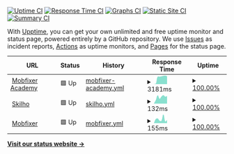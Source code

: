 [![Uptime CI](https://github.com/iamrishan/status/workflows/Uptime%20CI/badge.svg)](https://github.com/iamrishan/status/actions?query=workflow%3A%22Uptime+CI%22)
[![Response Time CI](https://github.com/iamrishan/status/workflows/Response%20Time%20CI/badge.svg)](https://github.com/iamrishan/status/actions?query=workflow%3A%22Response+Time+CI%22)
[![Graphs CI](https://github.com/iamrishan/status/workflows/Graphs%20CI/badge.svg)](https://github.com/iamrishan/status/actions?query=workflow%3A%22Graphs+CI%22)
[![Static Site CI](https://github.com/iamrishan/status/workflows/Static%20Site%20CI/badge.svg)](https://github.com/iamrishan/status/actions?query=workflow%3A%22Static+Site+CI%22)
[![Summary CI](https://github.com/iamrishan/status/workflows/Summary%20CI/badge.svg)](https://github.com/iamrishan/status/actions?query=workflow%3A%22Summary+CI%22)

With [Upptime](https://upptime.js.org), you can get your own unlimited and free uptime monitor and status page, powered entirely by a GitHub repository. We use [Issues](https://github.com/iamrishan/status/issues) as incident reports, [Actions](https://github.com/iamrishan/status/actions) as uptime monitors, and [Pages](https://iamrishan.github.io/status) for the status page.

<!--start: status pages-->
<!-- This summary is generated by Upptime (https://github.com/upptime/upptime) -->
<!-- Do not edit this manually, your changes will be overwritten -->
<!-- prettier-ignore -->
| URL | Status | History | Response Time | Uptime |
| --- | ------ | ------- | ------------- | ------ |
| <img alt="" src="https://icons.duckduckgo.com/ip3/mobfixeracademy.com.ico" height="13"> [Mobfixer Academy](https://mobfixeracademy.com) | 🟩 Up | [mobfixer-academy.yml](https://github.com/iamrishan/status/commits/HEAD/history/mobfixer-academy.yml) | <details><summary><img alt="Response time graph" src="./graphs/mobfixer-academy/response-time-week.png" height="20"> 3181ms</summary><br><a href="https://iamrishan.github.io/status/history/mobfixer-academy"><img alt="Response time 253" src="https://img.shields.io/endpoint?url=https%3A%2F%2Fraw.githubusercontent.com%2Fiamrishan%2Fstatus%2FHEAD%2Fapi%2Fmobfixer-academy%2Fresponse-time.json"></a><br><a href="https://iamrishan.github.io/status/history/mobfixer-academy"><img alt="24-hour response time 3460" src="https://img.shields.io/endpoint?url=https%3A%2F%2Fraw.githubusercontent.com%2Fiamrishan%2Fstatus%2FHEAD%2Fapi%2Fmobfixer-academy%2Fresponse-time-day.json"></a><br><a href="https://iamrishan.github.io/status/history/mobfixer-academy"><img alt="7-day response time 3181" src="https://img.shields.io/endpoint?url=https%3A%2F%2Fraw.githubusercontent.com%2Fiamrishan%2Fstatus%2FHEAD%2Fapi%2Fmobfixer-academy%2Fresponse-time-week.json"></a><br><a href="https://iamrishan.github.io/status/history/mobfixer-academy"><img alt="30-day response time 802" src="https://img.shields.io/endpoint?url=https%3A%2F%2Fraw.githubusercontent.com%2Fiamrishan%2Fstatus%2FHEAD%2Fapi%2Fmobfixer-academy%2Fresponse-time-month.json"></a><br><a href="https://iamrishan.github.io/status/history/mobfixer-academy"><img alt="1-year response time 253" src="https://img.shields.io/endpoint?url=https%3A%2F%2Fraw.githubusercontent.com%2Fiamrishan%2Fstatus%2FHEAD%2Fapi%2Fmobfixer-academy%2Fresponse-time-year.json"></a></details> | <details><summary><a href="https://iamrishan.github.io/status/history/mobfixer-academy">100.00%</a></summary><a href="https://iamrishan.github.io/status/history/mobfixer-academy"><img alt="All-time uptime 100.00%" src="https://img.shields.io/endpoint?url=https%3A%2F%2Fraw.githubusercontent.com%2Fiamrishan%2Fstatus%2FHEAD%2Fapi%2Fmobfixer-academy%2Fuptime.json"></a><br><a href="https://iamrishan.github.io/status/history/mobfixer-academy"><img alt="24-hour uptime 100.00%" src="https://img.shields.io/endpoint?url=https%3A%2F%2Fraw.githubusercontent.com%2Fiamrishan%2Fstatus%2FHEAD%2Fapi%2Fmobfixer-academy%2Fuptime-day.json"></a><br><a href="https://iamrishan.github.io/status/history/mobfixer-academy"><img alt="7-day uptime 100.00%" src="https://img.shields.io/endpoint?url=https%3A%2F%2Fraw.githubusercontent.com%2Fiamrishan%2Fstatus%2FHEAD%2Fapi%2Fmobfixer-academy%2Fuptime-week.json"></a><br><a href="https://iamrishan.github.io/status/history/mobfixer-academy"><img alt="30-day uptime 100.00%" src="https://img.shields.io/endpoint?url=https%3A%2F%2Fraw.githubusercontent.com%2Fiamrishan%2Fstatus%2FHEAD%2Fapi%2Fmobfixer-academy%2Fuptime-month.json"></a><br><a href="https://iamrishan.github.io/status/history/mobfixer-academy"><img alt="1-year uptime 100.00%" src="https://img.shields.io/endpoint?url=https%3A%2F%2Fraw.githubusercontent.com%2Fiamrishan%2Fstatus%2FHEAD%2Fapi%2Fmobfixer-academy%2Fuptime-year.json"></a></details>
| <img alt="" src="https://icons.duckduckgo.com/ip3/skilho.com.ico" height="13"> [Skilho](https://skilho.com) | 🟩 Up | [skilho.yml](https://github.com/iamrishan/status/commits/HEAD/history/skilho.yml) | <details><summary><img alt="Response time graph" src="./graphs/skilho/response-time-week.png" height="20"> 132ms</summary><br><a href="https://iamrishan.github.io/status/history/skilho"><img alt="Response time 110" src="https://img.shields.io/endpoint?url=https%3A%2F%2Fraw.githubusercontent.com%2Fiamrishan%2Fstatus%2FHEAD%2Fapi%2Fskilho%2Fresponse-time.json"></a><br><a href="https://iamrishan.github.io/status/history/skilho"><img alt="24-hour response time 143" src="https://img.shields.io/endpoint?url=https%3A%2F%2Fraw.githubusercontent.com%2Fiamrishan%2Fstatus%2FHEAD%2Fapi%2Fskilho%2Fresponse-time-day.json"></a><br><a href="https://iamrishan.github.io/status/history/skilho"><img alt="7-day response time 132" src="https://img.shields.io/endpoint?url=https%3A%2F%2Fraw.githubusercontent.com%2Fiamrishan%2Fstatus%2FHEAD%2Fapi%2Fskilho%2Fresponse-time-week.json"></a><br><a href="https://iamrishan.github.io/status/history/skilho"><img alt="30-day response time 109" src="https://img.shields.io/endpoint?url=https%3A%2F%2Fraw.githubusercontent.com%2Fiamrishan%2Fstatus%2FHEAD%2Fapi%2Fskilho%2Fresponse-time-month.json"></a><br><a href="https://iamrishan.github.io/status/history/skilho"><img alt="1-year response time 110" src="https://img.shields.io/endpoint?url=https%3A%2F%2Fraw.githubusercontent.com%2Fiamrishan%2Fstatus%2FHEAD%2Fapi%2Fskilho%2Fresponse-time-year.json"></a></details> | <details><summary><a href="https://iamrishan.github.io/status/history/skilho">100.00%</a></summary><a href="https://iamrishan.github.io/status/history/skilho"><img alt="All-time uptime 99.98%" src="https://img.shields.io/endpoint?url=https%3A%2F%2Fraw.githubusercontent.com%2Fiamrishan%2Fstatus%2FHEAD%2Fapi%2Fskilho%2Fuptime.json"></a><br><a href="https://iamrishan.github.io/status/history/skilho"><img alt="24-hour uptime 100.00%" src="https://img.shields.io/endpoint?url=https%3A%2F%2Fraw.githubusercontent.com%2Fiamrishan%2Fstatus%2FHEAD%2Fapi%2Fskilho%2Fuptime-day.json"></a><br><a href="https://iamrishan.github.io/status/history/skilho"><img alt="7-day uptime 100.00%" src="https://img.shields.io/endpoint?url=https%3A%2F%2Fraw.githubusercontent.com%2Fiamrishan%2Fstatus%2FHEAD%2Fapi%2Fskilho%2Fuptime-week.json"></a><br><a href="https://iamrishan.github.io/status/history/skilho"><img alt="30-day uptime 100.00%" src="https://img.shields.io/endpoint?url=https%3A%2F%2Fraw.githubusercontent.com%2Fiamrishan%2Fstatus%2FHEAD%2Fapi%2Fskilho%2Fuptime-month.json"></a><br><a href="https://iamrishan.github.io/status/history/skilho"><img alt="1-year uptime 99.98%" src="https://img.shields.io/endpoint?url=https%3A%2F%2Fraw.githubusercontent.com%2Fiamrishan%2Fstatus%2FHEAD%2Fapi%2Fskilho%2Fuptime-year.json"></a></details>
| <img alt="" src="https://icons.duckduckgo.com/ip3/www.mobfixer.in.ico" height="13"> [Mobfixer](https://www.mobfixer.in) | 🟩 Up | [mobfixer.yml](https://github.com/iamrishan/status/commits/HEAD/history/mobfixer.yml) | <details><summary><img alt="Response time graph" src="./graphs/mobfixer/response-time-week.png" height="20"> 155ms</summary><br><a href="https://iamrishan.github.io/status/history/mobfixer"><img alt="Response time 121" src="https://img.shields.io/endpoint?url=https%3A%2F%2Fraw.githubusercontent.com%2Fiamrishan%2Fstatus%2FHEAD%2Fapi%2Fmobfixer%2Fresponse-time.json"></a><br><a href="https://iamrishan.github.io/status/history/mobfixer"><img alt="24-hour response time 195" src="https://img.shields.io/endpoint?url=https%3A%2F%2Fraw.githubusercontent.com%2Fiamrishan%2Fstatus%2FHEAD%2Fapi%2Fmobfixer%2Fresponse-time-day.json"></a><br><a href="https://iamrishan.github.io/status/history/mobfixer"><img alt="7-day response time 155" src="https://img.shields.io/endpoint?url=https%3A%2F%2Fraw.githubusercontent.com%2Fiamrishan%2Fstatus%2FHEAD%2Fapi%2Fmobfixer%2Fresponse-time-week.json"></a><br><a href="https://iamrishan.github.io/status/history/mobfixer"><img alt="30-day response time 116" src="https://img.shields.io/endpoint?url=https%3A%2F%2Fraw.githubusercontent.com%2Fiamrishan%2Fstatus%2FHEAD%2Fapi%2Fmobfixer%2Fresponse-time-month.json"></a><br><a href="https://iamrishan.github.io/status/history/mobfixer"><img alt="1-year response time 121" src="https://img.shields.io/endpoint?url=https%3A%2F%2Fraw.githubusercontent.com%2Fiamrishan%2Fstatus%2FHEAD%2Fapi%2Fmobfixer%2Fresponse-time-year.json"></a></details> | <details><summary><a href="https://iamrishan.github.io/status/history/mobfixer">100.00%</a></summary><a href="https://iamrishan.github.io/status/history/mobfixer"><img alt="All-time uptime 100.00%" src="https://img.shields.io/endpoint?url=https%3A%2F%2Fraw.githubusercontent.com%2Fiamrishan%2Fstatus%2FHEAD%2Fapi%2Fmobfixer%2Fuptime.json"></a><br><a href="https://iamrishan.github.io/status/history/mobfixer"><img alt="24-hour uptime 100.00%" src="https://img.shields.io/endpoint?url=https%3A%2F%2Fraw.githubusercontent.com%2Fiamrishan%2Fstatus%2FHEAD%2Fapi%2Fmobfixer%2Fuptime-day.json"></a><br><a href="https://iamrishan.github.io/status/history/mobfixer"><img alt="7-day uptime 100.00%" src="https://img.shields.io/endpoint?url=https%3A%2F%2Fraw.githubusercontent.com%2Fiamrishan%2Fstatus%2FHEAD%2Fapi%2Fmobfixer%2Fuptime-week.json"></a><br><a href="https://iamrishan.github.io/status/history/mobfixer"><img alt="30-day uptime 100.00%" src="https://img.shields.io/endpoint?url=https%3A%2F%2Fraw.githubusercontent.com%2Fiamrishan%2Fstatus%2FHEAD%2Fapi%2Fmobfixer%2Fuptime-month.json"></a><br><a href="https://iamrishan.github.io/status/history/mobfixer"><img alt="1-year uptime 100.00%" src="https://img.shields.io/endpoint?url=https%3A%2F%2Fraw.githubusercontent.com%2Fiamrishan%2Fstatus%2FHEAD%2Fapi%2Fmobfixer%2Fuptime-year.json"></a></details>

<!--end: status pages-->

[**Visit our status website →**](https://iamrishan.github.io/status)
